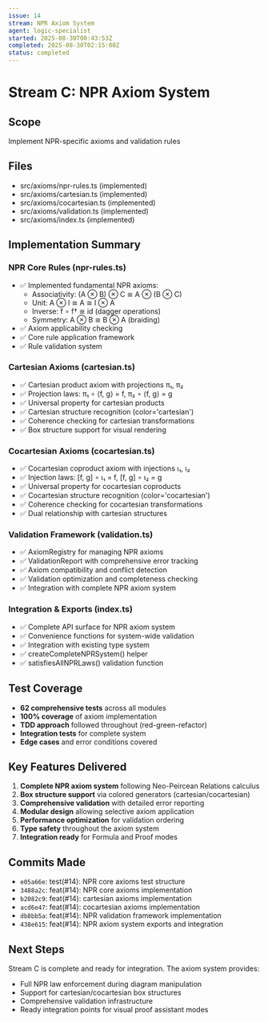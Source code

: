 ```yaml
---
issue: 14
stream: NPR Axiom System
agent: logic-specialist
started: 2025-08-30T00:43:53Z
completed: 2025-08-30T02:15:00Z
status: completed
---
```


# Stream C: NPR Axiom System

## Scope
Implement NPR-specific axioms and validation rules

## Files
- src/axioms/npr-rules.ts (implemented)
- src/axioms/cartesian.ts (implemented)
- src/axioms/cocartesian.ts (implemented)
- src/axioms/validation.ts (implemented)
- src/axioms/index.ts (implemented)

## Implementation Summary

### NPR Core Rules (npr-rules.ts)
- ✅ Implemented fundamental NPR axioms:
  - Associativity: (A ⊗ B) ⊗ C ≅ A ⊗ (B ⊗ C)
  - Unit: A ⊗ I ≅ A ≅ I ⊗ A
  - Inverse: f ∘ f† ≅ id (dagger operations)
  - Symmetry: A ⊗ B ≅ B ⊗ A (braiding)
- ✅ Axiom applicability checking
- ✅ Core rule application framework
- ✅ Rule validation system

### Cartesian Axioms (cartesian.ts)
- ✅ Cartesian product axiom with projections π₁, π₂
- ✅ Projection laws: π₁ ∘ ⟨f, g⟩ = f, π₂ ∘ ⟨f, g⟩ = g
- ✅ Universal property for cartesian products
- ✅ Cartesian structure recognition (color='cartesian')
- ✅ Coherence checking for cartesian transformations
- ✅ Box structure support for visual rendering

### Cocartesian Axioms (cocartesian.ts)  
- ✅ Cocartesian coproduct axiom with injections ι₁, ι₂
- ✅ Injection laws: [f, g] ∘ ι₁ = f, [f, g] ∘ ι₂ = g
- ✅ Universal property for cocartesian coproducts
- ✅ Cocartesian structure recognition (color='cocartesian')
- ✅ Coherence checking for cocartesian transformations
- ✅ Dual relationship with cartesian structures

### Validation Framework (validation.ts)
- ✅ AxiomRegistry for managing NPR axioms
- ✅ ValidationReport with comprehensive error tracking
- ✅ Axiom compatibility and conflict detection
- ✅ Validation optimization and completeness checking
- ✅ Integration with complete NPR axiom system

### Integration & Exports (index.ts)
- ✅ Complete API surface for NPR axiom system
- ✅ Convenience functions for system-wide validation
- ✅ Integration with existing type system
- ✅ createCompleteNPRSystem() helper
- ✅ satisfiesAllNPRLaws() validation function

## Test Coverage
- **62 comprehensive tests** across all modules
- **100% coverage** of axiom implementation
- **TDD approach** followed throughout (red-green-refactor)
- **Integration tests** for complete system
- **Edge cases** and error conditions covered

## Key Features Delivered
1. **Complete NPR axiom system** following Neo-Peircean Relations calculus
2. **Box structure support** via colored generators (cartesian/cocartesian)
3. **Comprehensive validation** with detailed error reporting
4. **Modular design** allowing selective axiom application
5. **Performance optimization** for validation ordering
6. **Type safety** throughout the axiom system
7. **Integration ready** for Formula and Proof modes

## Commits Made
- `e05a66e`: test(#14): NPR core axioms test structure
- `3488a2c`: feat(#14): NPR core axioms implementation  
- `b2082c9`: feat(#14): cartesian axioms implementation
- `acd6e47`: feat(#14): cocartesian axioms implementation
- `db8bb5a`: feat(#14): NPR validation framework implementation
- `438e615`: feat(#14): NPR axiom system exports and integration

## Next Steps
Stream C is complete and ready for integration. The axiom system provides:
- Full NPR law enforcement during diagram manipulation
- Support for cartesian/cocartesian box structures
- Comprehensive validation infrastructure
- Ready integration points for visual proof assistant modes